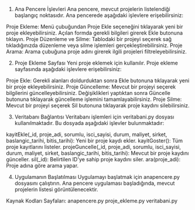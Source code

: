 1. Ana Pencere İşlevleri
Ana pencere, mevcut projelerin listelendiği başlangıç noktasıdır. Ana pencerede aşağıdaki işlevlere erişebilirsiniz:

Proje Ekleme:
Menü çubuğundan Proje Ekle seçeneğini tıklayarak yeni bir proje ekleyebilirsiniz.
Açılan formda gerekli bilgileri girerek Ekle butonuna tıklayın.
Proje Düzenleme ve Silme:
Tablodaki bir projeyi seçerek sağ tıkladığınızda düzenleme veya silme işlemleri gerçekleştirebilirsiniz.
Proje Arama:
Arama çubuğuna proje adını girerek ilgili projeleri filtreleyebilirsiniz.

2. Proje Ekleme Sayfası
Yeni proje eklemek için kullanılır. Proje ekleme sayfasında aşağıdaki işlevlere erişebilirsiniz:

Proje Ekle:
Gerekli alanları doldurduktan sonra Ekle butonuna tıklayarak yeni bir proje ekleyebilirsiniz.
Proje Güncelleme:
Mevcut bir projeyi seçerek bilgilerini güncelleyebilirsiniz.
Değişiklikleri yaptıktan sonra Güncelle butonuna tıklayarak güncelleme işlemini tamamlayabilirsiniz.
Proje Silme:
Mevcut bir projeyi seçerek Sil butonuna tıklayarak proje kaydını silebilirsiniz.

3. Veritabanı Bağlantısı
Veritabanı işlemleri için veritabani.py dosyası kullanılmaktadır. Bu dosyada aşağıdaki işlevler bulunmaktadır:

kayitEkle(_id, proje_adi, sorumlu, isci_sayisi, durum, maliyet, sirket, baslangic_tarihi, bitis_tarihi): Yeni bir proje kaydı ekler.
kayitGoster(): Tüm proje kayıtlarını listeler.
projeGuncelle(_id, proje_adi, sorumlu, isci_sayisi, durum, maliyet, sirket, baslangic_tarihi, bitis_tarihi): Mevcut bir proje kaydını günceller.
sil(_id): Belirtilen ID'ye sahip proje kaydını siler.
ara(proje_adi): Proje adına göre arama yapar.

4. Uygulamanın Başlatılması
Uygulamayı başlatmak için anapencere.py dosyasını çalıştırın. Ana pencere uygulaması başladığında, mevcut projelerin listesi görüntülenecektir.

Kaynak Kodları Sayfaları:
anapencere.py
proje_ekleme.py
veritabani.py
